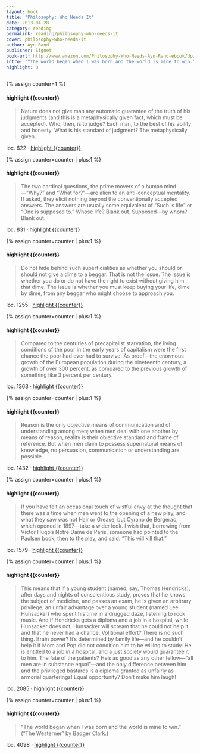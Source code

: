 ```yaml
---
layout: book
title: "Philosophy: Who Needs It"
date: 2013-04-28
category: reading
permalink: reading/philosophy-who-needs-it
cover: philosophy-who-needs-it
author: Ayn Rand
publisher: Signet
book-url: http://www.amazon.com/Philosophy-Who-Needs-Ayn-Rand-ebook/dp/B002JPGQ2A/ref=tmm_kin_swatch_0?_encoding=UTF8&sr=&qid=
intro: '“The world began when I was born and the world is mine to win.” (“The Westerner” by Badger Clark.)'
highlight: 8
---
```


{% assign counter=1 %}
#### highlight {{counter}}
>Nature does not give man any automatic guarantee of the truth of his judgments (and this is a metaphysically given fact, which must be accepted). Who, then, is to judge? Each man, to the best of his ability and honesty. What is his standard of judgment? The metaphysically given. 

loc. 622 &middot; [highlight {{counter}}](#highlight-{{counter}})

{% assign counter=counter | plus:1 %}
#### highlight {{counter}}
>The two cardinal questions, the prime movers of a human mind—“Why?” and “What for?”—are alien to an anti-conceptual mentality. If asked, they elicit nothing beyond the conventionally accepted answers. The answers are usually some equivalent of “Such is life” or “One is supposed to.” Whose life? Blank out. Supposed—by whom? Blank out. 

loc. 831 &middot; [highlight {{counter}}](#highlight-{{counter}})

{% assign counter=counter | plus:1 %}
#### highlight {{counter}}
>Do not hide behind such superficialities as whether you should or should not give a dime to a beggar. That is not the issue. The issue is whether you do or do not have the right to exist without giving him that dime. The issue is whether you must keep buying your life, dime by dime, from any beggar who might choose to approach you. 

loc. 1255 &middot; [highlight {{counter}}](#highlight-{{counter}})

{% assign counter=counter | plus:1 %}
#### highlight {{counter}}
>Compared to the centuries of precapitalist starvation, the living conditions of the poor in the early years of capitalism were the first chance the poor had ever had to survive. As proof—the enormous growth of the European population during the nineteenth century, a growth of over 300 percent, as compared to the previous growth of something like 3 percent per century. 

loc. 1363 &middot; [highlight {{counter}}](#highlight-{{counter}})

{% assign counter=counter | plus:1 %}
#### highlight {{counter}}
>Reason is the only objective means of communication and of understanding among men; when men deal with one another by means of reason, reality is their objective standard and frame of reference. But when men claim to possess supernatural means of knowledge, no persuasion, communication or understanding are possible. 

loc. 1432 &middot; [highlight {{counter}}](#highlight-{{counter}})

{% assign counter=counter | plus:1 %}
#### highlight {{counter}}
>If you have felt an occasional touch of wistful envy at the thought that there was a time when men went to the opening of a new play, and what they saw was not Hair or Grease, but Cyrano de Bergerac, which opened in 1897—take a wider look. I wish that, borrowing from Victor Hugo’s Notre Dame de Paris, someone had pointed to the Paulsen book, then to the play, and said: “This will kill that.” 

loc. 1579 &middot; [highlight {{counter}}](#highlight-{{counter}})

{% assign counter=counter | plus:1 %}
#### highlight {{counter}}
>This means that if a young student (named, say, Thomas Hendricks), after days and nights of conscientious study, proves that he knows the subject of medicine, and passes an exam, he is given an arbitrary privilege, an unfair advantage over a young student (named Lee Hunsacker) who spent his time in a drugged daze, listening to rock music. And if Hendricks gets a diploma and a job in a hospital, while Hunsacker does not, Hunsacker will scream that he could not help it and that he never had a chance. Volitional effort? There is no such thing. Brain power? It’s determined by family life—and he couldn’t help it if Mom and Pop did not condition him to be willing to study. He is entitled to a job in a hospital, and a just society would guarantee it to him. The fate of the patients? He’s as good as any other fellow—“all men are in substance equal”—and the only difference between him and the privileged bastards is a diploma granted as unfairly as armorial quarterings! Equal opportunity? Don’t make him laugh! 

loc. 2085 &middot; [highlight {{counter}}](#highlight-{{counter}})

{% assign counter=counter | plus:1 %}
#### highlight {{counter}}
>“The world began when I was born and the world is mine to win.” (“The Westerner” by Badger Clark.) 

loc. 4098 &middot; [highlight {{counter}}](#highlight-{{counter}})